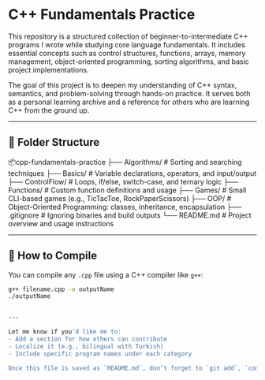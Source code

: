 # C++ Fundamentals Practice

This repository is a structured collection of beginner-to-intermediate C++ programs I wrote while studying core language fundamentals. It includes essential concepts such as control structures, functions, arrays, memory management, object-oriented programming, sorting algorithms, and basic project implementations.

The goal of this project is to deepen my understanding of C++ syntax, semantics, and problem-solving through hands-on practice. It serves both as a personal learning archive and a reference for others who are learning C++ from the ground up.

---

## 📁 Folder Structure

📦cpp-fundamentals-practice
├── Algorithms/ # Sorting and searching techniques
├── Basics/ # Variable declarations, operators, and input/output
├── ControlFlow/ # Loops, if/else, switch-case, and ternary logic
├── Functions/ # Custom function definitions and usage
├── Games/ # Small CLI-based games (e.g., TicTacToe, RockPaperScissors)
├── OOP/ # Object-Oriented Programming: classes, inheritance, encapsulation
├── .gitignore # Ignoring binaries and build outputs
└── README.md # Project overview and usage instructions


---

## 🔧 How to Compile

You can compile any `.cpp` file using a C++ compiler like `g++`:

```bash
g++ filename.cpp -o outputName
./outputName


---

Let me know if you'd like me to:
- Add a section for how others can contribute
- Localize it (e.g., bilingual with Turkish)
- Include specific program names under each category

Once this file is saved as `README.md`, don’t forget to `git add`, `commit`, and `push` it.
